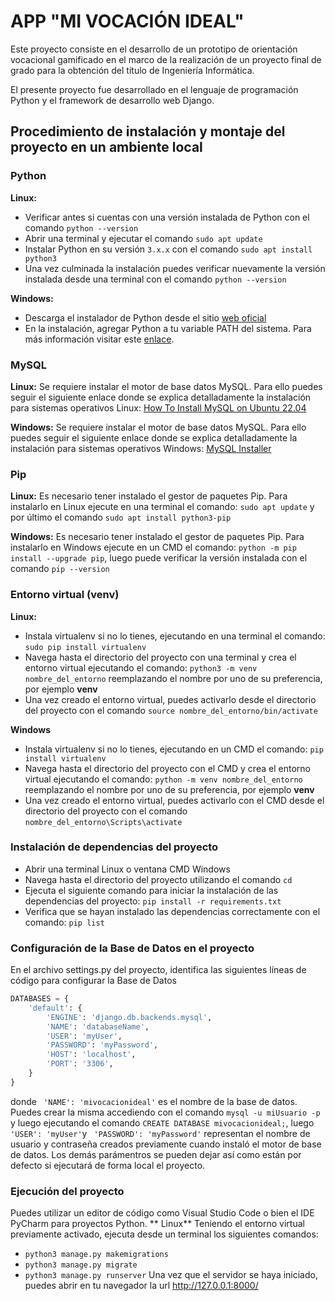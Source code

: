 # APP "MI VOCACIÓN IDEAL"
Este proyecto consiste en el desarrollo de un prototipo de orientación vocacional gamificado en el marco de la realización de un proyecto final de grado para la obtención del título de Ingeniería Informática.

El presente proyecto fue desarrollado en el lenguaje de programación Python y el framework de desarrollo web Django.

## Procedimiento de instalación y montaje del proyecto en un ambiente local
### Python
**Linux:**
- Verificar antes si cuentas con una versión instalada de Python con el comando `python --version`
- Abrir una terminal y ejecutar el comando `sudo apt update`
- Instalar Python en su versión `3.x.x` con el comando `sudo apt install python3`
- Una vez culminada la instalación puedes verificar nuevamente la versión instalada desde una terminal con el comando `python --version`

**Windows:**
- Descarga el instalador de Python desde el sitio [web oficial](https://www.python.org/downloads/windows/ "web oficial")
- En la instalación, agregar Python a tu variable PATH del sistema. Para más información visitar este [enlace](https://docs.python.org/es/3.11/using/windows.html "enlace").

### MySQL
**Linux:**
Se requiere instalar el motor de base datos MySQL. Para ello puedes seguir el siguiente enlace donde se explica detalladamente la instalación para sistemas operativos Linux: [How To Install MySQL on Ubuntu 22.04](https://www.digitalocean.com/community/tutorials/how-to-install-mysql-on-ubuntu-22-04 "How To Install MySQL on Ubuntu 22.04")

**Windows:**
Se requiere instalar el motor de base datos MySQL. Para ello puedes seguir el siguiente enlace donde se explica detalladamente la instalación para sistemas operativos Windows: [MySQL Installer](https://dev.mysql.com/downloads/installer/ "MySQL Installer")

### Pip
**Linux:**
Es necesario tener instalado el gestor de paquetes Pip. Para instalarlo en Linux ejecute en una terminal el comando: `sudo apt update` y por último el comando `sudo apt install python3-pip`

**Windows:**
Es necesario tener instalado el gestor de paquetes Pip. Para instalarlo en Windows ejecute en un CMD el comando: `python -m pip install --upgrade pip`, luego puede verificar la versión instalada con el  comando `pip --version`

### Entorno virtual (venv)
**Linux:**
- Instala virtualenv si no lo tienes, ejecutando en una terminal el comando: `sudo pip install virtualenv`
- Navega hasta el directorio del proyecto con una terminal y crea el entorno virtual ejecutando el comando: `python3 -m venv nombre_del_entorno` reemplazando el nombre por uno de su preferencia, por ejemplo **venv**
- Una vez creado el entorno virtual, puedes activarlo desde el directorio del proyecto con el comando `source nombre_del_entorno/bin/activate` 

**Windows**
- Instala virtualenv si no lo tienes, ejecutando en un CMD el comando: `pip install virtualenv`
- Navega hasta el directorio del proyecto con el CMD y crea el entorno virtual ejecutando el comando: `python -m venv nombre_del_entorno` reemplazando el nombre por uno de su preferencia, por ejemplo **venv**
- Una vez creado el entorno virtual, puedes activarlo con el CMD desde el directorio del proyecto con el comando `nombre_del_entorno\Scripts\activate` 

### Instalación de dependencias del proyecto
- Abrir una terminal Linux o ventana CMD Windows
- Navega hasta el directorio del proyecto utilizando el comando `cd`
- Ejecuta el siguiente comando para iniciar la instalación de las dependencias del proyecto: `pip install -r requirements.txt`
- Verifica que se hayan instalado las dependencias correctamente con el comando: `pip list`

### Configuración de la Base de Datos en el proyecto
En el archivo settings.py del proyecto, identifica las siguientes líneas de código para configurar la Base de Datos
```python
DATABASES = {
    'default': {
        'ENGINE': 'django.db.backends.mysql',
        'NAME': 'databaseName',
        'USER': 'myUser',
        'PASSWORD': 'myPassword',
        'HOST': 'localhost',
        'PORT': '3306',
    }
}
```
donde ` 'NAME': 'mivocacionideal'` es el nombre de la base de datos. Puedes crear la misma accediendo con el comando `mysql -u miUsuario -p` y luego ejecutando el comando `CREATE DATABASE mivocacionideal;`, luego `'USER': 'myUser'`y ` 'PASSWORD': 'myPassword'` representan el nombre de usuario y contraseña creados previamente cuando instaló el motor de base de datos. Los demás parámentros se pueden dejar así como están por defecto si ejecutará de forma local el proyecto.

### Ejecución del proyecto
Puedes utilizar un editor de código como Visual Studio Code o bien el IDE PyCharm para proyectos Python.
** Linux**
Teniendo el entorno virtual previamente activado, ejecuta desde un terminal los siguientes comandos:
- `python3 manage.py makemigrations`
- `python3 manage.py migrate`
- `python3 manage.py runserver`
Una vez que el servidor se haya iniciado, puedes abrir en tu navegador la url http://127.0.0.1:8000/